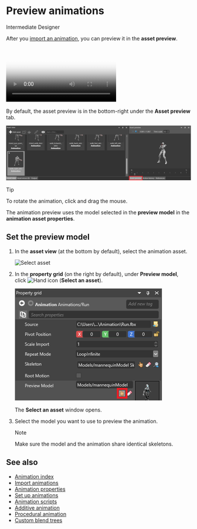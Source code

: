 # Preview animations

<span class="label label-doc-level">Intermediate</span>
<span class="label label-doc-audience">Designer</span>

After you [import an animation](import-animations.md), you can preview it in the **asset preview**. 

<p>
<video autoplay loop class="responsive-video" poster="media\animations-import-animations-animation-preview.jpg">
       <source src="media\animations-import-animations-animation-preview.mp4" type="video/mp4">
</video>
</p>

By default, the asset preview is in the bottom-right under the **Asset preview** tab.

![Asset preview tab](media/animations-import-animations-asset-preview-tab.png)

>[!Tip]
>To rotate the animation, click and drag the mouse.  

The animation preview uses the model selected in the **preview model** in the **animation asset properties**.

## Set the preview model

1. In the **asset view** (at the bottom by default), select the animation asset.

    ![Select asset](media/select-asset.png)

2. In the **property grid** (on the right by default), under **Preview model**, click ![Hand icon](~/manual/game-studio/media/hand-icon.png) (**Select an asset**).

    ![Select an asset](media/pick-an-asset-up.png)

    The **Select an asset** window opens.

3. Select the model you want to use to preview the animation.

    >[!Note]
    >Make sure the model and the animation share identical skeletons.

## See also

* [Animation index](index.md)
* [Import animations](import-animations.md)
* [Animation properties](animation-properties.md)
* [Set up animations](set-up-animations.md)
* [Animation scripts](animation-scripts.md)
* [Additive animation](additive-animation.md)
* [Procedural animation](procedural-animation.md)
* [Custom blend trees](custom-blend-trees.md)